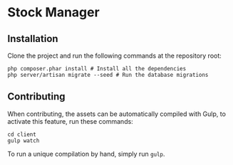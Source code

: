 # Stock Manager

## Installation

Clone the project and run the following commands at the repository root:

```
php composer.phar install # Install all the dependencies
php server/artisan migrate --seed # Run the database migrations
```

## Contributing

When contributing, the assets can be automatically compiled with Gulp, to activate this feature, run these commands:

```
cd client
gulp watch
```

To run a unique compilation by hand, simply run `gulp`.